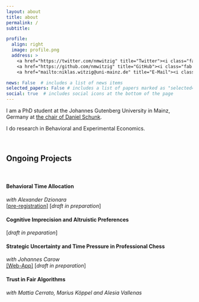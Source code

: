 ```yaml
---
layout: about
title: about
permalink: /
subtitle: 

profile:
  align: right
  image: profile.png
  address: >
    <a href="https://twitter.com/nmwitzig" title="Twitter"><i class="fab fa-twitter"></i></a>
    <a href="https://github.com/nmwitzig" title="GitHub"><i class="fab fa-github"></i></a>
    <a href="mailto:niklas.witzig@uni-mainz.de" title="E-Mail"><i class="fa fa-envelope"></i></a>

news: False  # includes a list of news items
selected_papers: False # includes a list of papers marked as "selected={true}"
social: true  # includes social icons at the bottom of the page
---
```



I am a PhD student at the Johannes Gutenberg University in Mainz, Germany at [the chair of Daniel Schunk](https://www.public.economics.uni-mainz.de).

I do research in Behavioral and Experimental Economics.

&nbsp;
&nbsp;

## Ongoing Projects
&nbsp;

<!--*[You can find a poster summarizing some of my projects here](https://www.gutenberg-akademie.uni-mainz.de/files/2022/05/Witzig_poster_Komprimiert.pdf)*
-->
 
#### Behavioral Time Allocation
*with Alexander Dzionara*<br>
[[pre-registration]](https://www.socialscienceregistry.org/trials/7748) [*draft in preparation*]
&nbsp;
 

<!--
<details>
<summary>[Summary]</summary>
<text style="font-size:smaller">In this project, we </text>
</details>
-->



#### Cognitive Imprecision and Altruistic Preferences
[*draft in preparation*]
&nbsp;
  




<!--
[[Project Page]](/projects/projects-2)<br>
<details>
<summary>[Summary]</summary> 
<text style="font-size:smaller">
In this project, I
</text>
</details>
-->

#### Strategic Uncertainty and Time Pressure in Professional Chess
*with Johannes Carow*<br>
[[Web-App]](https://share.streamlit.io/nmwitzig/streamlit-chess/main/app.py) [*draft in preparation*]
&nbsp;
  


<!--
[[Project Page]](/projects/projects-3) [*draft in preparation*]<br>
<details>
<summary>[Summary]</summary> 
<text style="font-size:smaller">
In this project, we 
</text>
</details>
-->

#### Trust in Fair Algorithms
*with Mattia Cerrato, Marius Köppel and Alesia Vallenas*<br>
&nbsp;


<!--
<details>
<summary>[Summary]</summary> 
<text style="font-size:smaller">
In this project, we 
</text>
</details>
-->